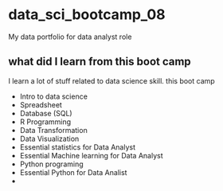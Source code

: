 # data_sci_bootcamp_08
My data portfolio for data analyst role

## what did I learn from this boot camp

I learn a lot of stuff related to data science skill. this boot camp

- Intro to data science
- Spreadsheet
- Database (SQL)
- R Programming
- Data Transformation
- Data Visualization
- Essential statistics for Data Analyst
- Essential Machine learning for Data Analyst
- Python programing
- Essential Python for Data Analist
-  
